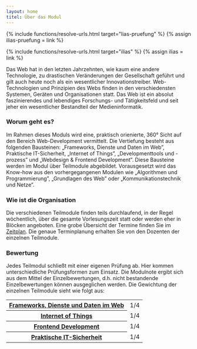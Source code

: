 ```yaml
---
layout: home
titel: Über das Modul
---
```


{% include functions/resolve-urls.html target="lias-pruefung" %}
{% assign ilias-pruefung = link %}

{% include functions/resolve-urls.html target="ilias" %}
{% assign ilias = link %}

Das Web hat in den letzten Jahrzehnten, wie kaum eine andere Technologie, zu drastischen Veränderungen der Gesellschaft geführt und gilt auch heute noch als ein wesentlicher Innovationstreiber. Web-Technologien und Prinzipien des Webs finden in den verschiedensten Systemen, Geräten und Organisationen statt. Das Web ist ein absolut faszinierendes und lebendiges Forschungs- und Tätigkeitsfeld und seit jeher ein wesentlicher Bestandteil der Medieninformatik.

### Worum geht es?

Im Rahmen dieses Moduls wird eine, praktisch orienierte, 360° Sicht auf den Bereich Web-Development vermittelt. Die Vertiefung besteht aus folgenden Bausteinen: „Frameworks, Dienste und Daten im Web”, Praktische IT-Sicherheit, „Internet of Things”, „Developmenttools und -prozess” und „Webdesign & Frontend Development”. Diese Bausteine werden im Modul über Teilmodule abgebildet. Vorausgesetzt wird das Know-how aus den vorhergegangenen Modulen wie „Algorithmen und Programmierung”, „Grundlagen des Web” oder „Kommunikationstechnik und Netze”. 


### Wie ist die Organisation

Die verschiedenen Teilmodule finden teils durchlaufend, in der Regel wöchentlich, über die gesamte Vorlesungszeit statt oder werden eher in Blöcken angeboten. Eine grobe Übersicht der Termine finden Sie im [Zeitplan](timetable). Die genaue Terminplanung erhalten Sie von den Dozenten der einzelnen Teilmodule.


### Bewertung

Jedes Teilmodul schließt mit einer eigenen Prüfung ab. Hier kommen unterschiedliche Prüfungsformen zum Einsatz. Die Modulnote ergibt sich aus dem Mittel der Einzelbewertungen, d.h. nicht bestandende Einzelbewertungen können ausgeglichen werden. Die Gewichtung der einzelnen Teilmodule sieht wie folgt aus:

<table class="table is-striped">
<tr><th><a href="/mi-bachelor-webdevelopment/frameworks-dienste-und-daten/">Frameworks, Dienste und Daten im Web</a></th><td>1/4</td></tr>
<tr><th><a href="https://moxd.io/iot2022">Internet of Things</a></th><td>1/4</td></tr>
<tr><th><a href="/mi-bachelor-webdevelopment/frontend-development/">Frontend Development</a></th><td>1/4</td></tr>
<tr><th><a href="https://ilias.th-koeln.de/goto.php?target=crs_772146&client_id=ILIAS_FH_Koeln">Praktische IT-Sicherheit</a></th><td>1/4</td></tr>
<!--tr><th>Projektarbeit/ Tooling</th><td>4</td></tr-->
</table>


